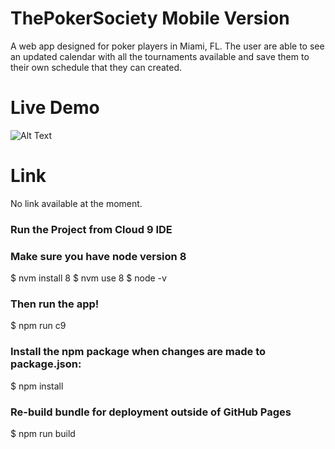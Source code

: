 # ThePokerSociety Mobile Version

A web app designed for poker players in Miami, FL. The user are able to see an updated calendar with all the tournaments available and save them to their own schedule that they can created.

# Live Demo 
![Alt Text](https://media.giphy.com/media/cdflGOrSCDY3Hjqehq/giphy.gif)

# Link 
No link available at the moment.

### Run the Project from Cloud 9 IDE
### Make sure you have node version 8
$ nvm install 8
$ nvm use 8
$ node -v
### Then run the app!
$ npm run c9
### Install the npm package when changes are made to package.json:
$ npm install
### Re-build bundle for deployment outside of GitHub Pages
$ npm run build
